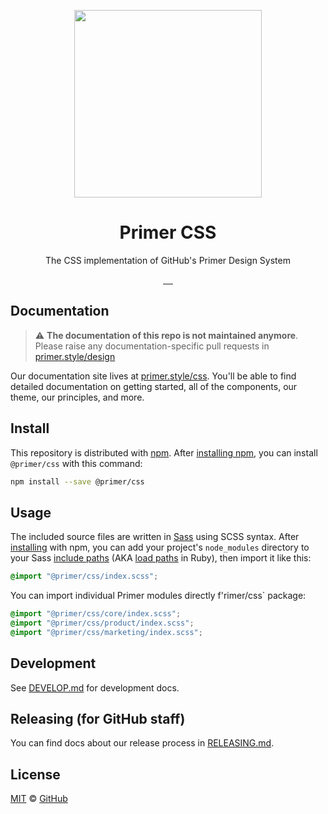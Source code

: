 <p align="center">
  <img width="300px" alt="" src="./docs/src/readme.png">
</p>

<h1 align="center">Primer CSS</h1>

<p align="center">The CSS implementation of GitHub's Primer Design System</p>

<p align="center">
  <a aria-label="npm package" href="https://www.npmjs.com/package/@primer/css">
    <img alt="" src="https://img.shields.io/npm/v/@primer/css.svg">
  </a>
  <a aria-label="build status" href="https://github.com/primer/css/actions/workflows/ci.yml">
    <img alt="" src="https://github.com/primer/css/actions/workflows/ci.yml/badge.svg">
  </a>
  <a aria-label="contributors graph" href="https://github.com/primer/css/graphs/contributors">
    <img alt="" src="https://img.shields.io/github/contributors/primer/css.svg">
  </a>
  <a aria-label="last commit" href="https://github.com/primer/css/commits/main">
    <img alt="" src="https://img.shields.io/github/last-commit/primer/css.svg">
  </a>
  <a aria-label="license" href="https://github.com/primer/css/blob/main/LICENSE">
    <img src="https://img.shields.io/github/license/primer/css.svg" alt="">
  </a>
</p>

## Documentation

> :warning: **The documentation of this repo is not maintained anymore**. Please raise any documentation-specific pull requests in [primer.style/design](https://github.com/primer/design/) 

Our documentation site lives at [primer.style/css](https://primer.style/css). You'll be able to find detailed documentation on getting started, all of the components, our theme, our principles, and more.

## Install
This repository is distributed with [npm]. After [installing npm][install-npm], you can install `@primer/css` with this command:

```sh
npm install --save @primer/css
```

## Usage
The included source files are written in [Sass] using SCSS syntax. After [installing](#install) with npm, you can add your project's `node_modules` directory to your Sass [include paths](https://github.com/sass/node-sass#includepaths) (AKA [load paths](http://technology.customink.com/blog/2014/10/09/understanding-and-using-sass-load-paths/) in Ruby), then import it like this:

```scss
@import "@primer/css/index.scss";
```

You can import individual Primer modules directly f'rimer/css` package:

```scss
@import "@primer/css/core/index.scss";
@import "@primer/css/product/index.scss";
@import "@primer/css/marketing/index.scss";
```

## Development
See [DEVELOP.md](DEVELOP.md) for development docs.

## Releasing (for GitHub staff)
You can find docs about our release process in [RELEASING.md](RELEASING.md).

## License

[MIT](./LICENSE) &copy; [GitHub](https://github.com/)


[install-npm]: https://docs.npmjs.com/getting-started/installing-node
[npm]: https://www.npmjs.com/
[primer]: https://primer.style/
[sass]: http://sass-lang.com/
